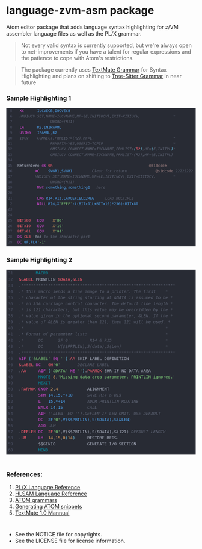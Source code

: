 # language-zvm-asm package

Atom editor package that adds language syntax highlighting for z/VM assembler language files as well as the PL/X grammar.

> Not every valid syntax is currently supported, but we're always open to net-improvements if you have a talent for regular expressions and the patience to cope with Atom's restrictions.

> The package currently uses [TextMate Grammar](https://macromates.com/manual/en/language_grammars) for Syntax Highlighting and plans on shifting to [Tree-Sitter Grammar](http://tree-sitter.github.io/tree-sitter/) in near future

### Sample Highlighting 1
![Screenshot: editing a sample file](./screenshot1.png)
### Sample Highlighting 2
![Screenshot: editing a sample file](./screenshot2.png)
#

### References:
1. [PL/X Language Reference](https://www.ibm.com/docs/en/SSY2V3_5.3.0/pg.pdf)
2. [HLSAM Language Reference](https://www.ibm.com/docs/en/hla-and-tf/1.6?topic=SSENW6_1.6.0/com.ibm.hlasm.v1r6.asm/asm.htm)
3. [ATOM grammars](https://flight-manual.atom.io/hacking-atom/sections/creating-a-grammar)
4. [Generating ATOM snippets](https://flight-manual.atom.io/using-atom/sections/snippets)
5. [TextMate 1.0 Mannual](https://macromates.com/manual/en/language_grammars)
#

* See the NOTICE file for copyrights.
* See the LICENSE file for license information.
